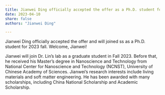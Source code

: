 ```yaml
---
title: Jianwei Ding officially accepted the offer as a Ph.D. student for 2023 Fall. Welcome!
date: 2023-04-10
share: false
authors: "Jianwei Ding"

---
```


Jianwei Ding officially accepted the offer and will joined ss as a Ph.D. student for 2023 fall. Welcome, Jianwei!

<!--more-->

Jianwei will join Dr. Lin’s lab as a graduate student in Fall 2023. Before that, he received his Master’s degree in Nanoscience and Technology from National Center for Nanoscience and Technology (NCNST), University of Chinese Academy of Sciences. Jianwei’s research interests include living materials and soft matter engineering. He has been awarded with many scholarships, including China National Scholarship and Academic Scholarship.
